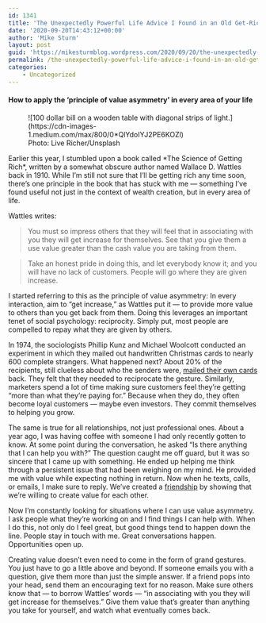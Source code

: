 ```yaml
---
id: 1341
title: 'The Unexpectedly Powerful Life Advice I Found in an Old Get-Rich Book'
date: '2020-09-20T14:43:12+00:00'
author: 'Mike Sturm'
layout: post
guid: 'https://mikesturmblog.wordpress.com/2020/09/20/the-unexpectedly-powerful-life-advice-i-found-in-an-old-get-rich-book/'
permalink: /the-unexpectedly-powerful-life-advice-i-found-in-an-old-get-rich-book/
categories:
    - Uncategorized
---
```


#### How to apply the ‘principle of value asymmetry’ in every area of your life

<figure class="wp-caption">![100 dollar bill on a wooden table with diagonal strips of light.](https://cdn-images-1.medium.com/max/800/0*QlYdoIYJ2PE6KOZl)<figcaption class="wp-caption-text">Photo: Live Richer/Unsplash</figcaption></figure><span>E</span>arlier this year, I stumbled upon a book called *The Science of Getting Rich*, written by a somewhat obscure author named Wallace D. Wattles back in 1910. While I’m still not sure that I’ll be getting rich any time soon, there’s one principle in the book that has stuck with me — something I’ve found useful not just in the context of wealth creation, but in every area of life.

Wattles writes:

> You must so impress others that they will feel that in associating with you they will get increase for themselves. See that you give them a use value greater than the cash value you are taking from them.

> Take an honest pride in doing this, and let everybody know it; and you will have no lack of customers. People will go where they are given increase.

I started referring to this as the principle of value asymmetry: In every interaction, aim to “get increase,” as Wattles put it — to provide more value to others than you get back from them. Doing this leverages an important tenet of social psychology: reciprocity. Simply put, most people are compelled to repay what they are given by others.

In 1974, the sociologists Phillip Kunz and Michael Woolcott conducted an experiment in which they mailed out handwritten Christmas cards to nearly 600 complete strangers. What happened next? About 20% of the recipients, still clueless about who the senders were, [mailed their own cards](https://www.sciencedirect.com/science/article/abs/pii/0049089X7690003X) back. They felt that they needed to reciprocate the gesture. Similarly, marketers spend a lot of time making sure customers feel they’re getting “more than what they’re paying for.” Because when they do, they often become loyal customers — maybe even investors. They commit themselves to helping you grow.

The same is true for all relationships, not just professional ones. About a year ago, I was having coffee with someone I had only recently gotten to know. At some point during the conversation, he asked “Is there anything that I can help you with?” The question caught me off guard, but it was so sincere that I came up with something. He ended up helping me think through a persistent issue that had been weighing on my mind. He provided me with value while expecting nothing in return. Now when he texts, calls, or emails, I make sure to reply. We’ve created a [friendship](https://forge.medium.com/its-never-been-easier-to-be-an-amazing-friend-f42924fba911) by showing that we’re willing to create value for each other.

Now I’m constantly looking for situations where I can use value asymmetry. I ask people what they’re working on and I find things I can help with. When I do this, not only do I feel great, but good things tend to happen down the line. People stay in touch with me. Great conversations happen. Opportunities open up.

Creating value doesn’t even need to come in the form of grand gestures. You just have to go a little above and beyond. If someone emails you with a question, give them more than just the simple answer. If a friend pops into your head, send them an encouraging text for no reason. Make sure others know that — to borrow Wattles’ words — “in associating with you they will get increase for themselves.” Give them value that’s greater than anything you take for yourself, and watch what eventually comes back.